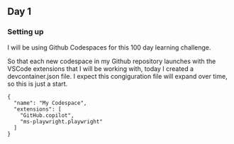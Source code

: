 ## Day 1 
### Setting up 
I will be using Github Codespaces for this 100 day learning challenge. 

So that each new codespace in my Github repository launches with the VSCode extensions that I will be working with, today I created a devcontainer.json file. I expect this congiguration file will expand over time, so this is just a start. 

```
{
  "name": "My Codespace",
  "extensions": [
    "GitHub.copilot",
    "ms-playwright.playwright"
  ]
}
```


